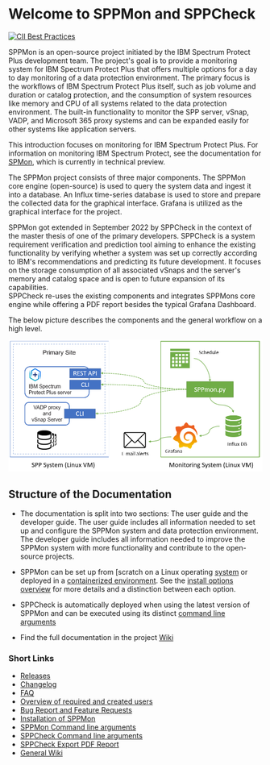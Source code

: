 # Welcome to SPPMon and SPPCheck

[![CII Best Practices](https://bestpractices.coreinfrastructure.org/projects/5826/badge)](https://bestpractices.coreinfrastructure.org/projects/5826)

SPPMon is an open-source project initiated by the IBM Spectrum Protect Plus development team. The project's goal is to provide a monitoring system for IBM Spectrum Protect Plus that offers multiple options for a day to day monitoring of a data protection environment. The primary focus is the workflows of IBM Spectrum Protect Plus itself, such as job volume and duration or catalog protection, and the consumption of system resources like memory and CPU of all systems related to the data protection environment.
The built-in functionality to monitor the SPP server, vSnap, VADP, and Microsoft 365 proxy systems and can be expanded easily for other systems like application servers.

This introduction focuses on monitoring for IBM Spectrum Protect Plus. For information on monitoring IBM Spectrum Protect, see the documentation for [SPMon](https://github.com/IBM/sppmon/blob/master/spmon/README.md), which is currently in technical preview.

The SPPMon project consists of three major components.
The SPPMon core engine (open-source) is used to query the system data and ingest it into a database.
An Influx time-series database is used to store and prepare the collected data for the graphical interface.
Grafana is utilized as the graphical interface for the project.

SPPMon got extended in September 2022 by SPPCheck in the context of the master thesis of one of the primary developers.
SPPCheck is a system requirement verification and prediction tool aiming to enhance the existing functionality by verifying whether a system was set up correctly according to IBM's recommendations and predicting its future development.
It focuses on the storage consumption of all associated vSnaps and the server's memory and catalog space and is open to future expansion of its capabilities.\
SPPCheck re-uses the existing components and integrates SPPMons core engine while offering a PDF report besides the typical Grafana Dashboard.

The below picture describes the components and the general workflow on a high level.

![SPP / SPPmon Overview](https://github.com/IBM/sppmon/blob/master/pictures/sppmon_architecture.PNG)

## Structure of the Documentation

* The documentation is split into two sections: The user guide and the developer guide. The user guide includes all information needed to set up and configure the SPPMon system and data protection environment. The developer guide includes all information needed to improve the SPPMon system with more functionality and contribute to the open-source projects.

* SPPMon can be set up from [scratch on a Linux operating [system](https://github.com/IBM/spectrum-protect-sppmon/wiki/System-requirements) or deployed in a [containerized environment](https://github.com/IBM/spectrum-protect-sppmon/wiki/SPPmon-as-a-Container). See the [install options overview](https://github.com/IBM/spectrum-protect-sppmon/wiki/Install-overview) for more details and a distinction between each option.

* SPPCheck is automatically deployed when using the latest version of SPPMon and can be executed using its distinct [command line arguments](https://github.com/IBM/spectrum-protect-sppmon/wiki/SPPCheck-Command-line-Overview)

* Find the full documentation in the project [Wiki](https://github.com/IBM/spectrum-protect-sppmon/wiki)

### Short Links

* [Releases](https://github.com/IBM/spectrum-protect-sppmon/releases)
* [Changelog](https://github.com/IBM/spectrum-protect-sppmon/blob/master/CHANGELOG.md)
* [FAQ](https://github.com/IBM/spectrum-protect-sppmon/wiki/Frequently-asked-Questions)
* [Overview of required and created users](https://github.com/IBM/spectrum-protect-sppmon/wiki/Overview-of-users)
* [Bug Report and Feature Requests](https://github.com/IBM/spectrum-protect-sppmon/issues)
* [Installation of SPPMon](https://github.com/IBM/spectrum-protect-sppmon/wiki/Install-overview)
* [SPPMon Command line arguments](https://github.com/IBM/spectrum-protect-sppmon/wiki/SPPMon-Command-line-Overview)
* [SPPCheck Command line arguments](https://github.com/IBM/spectrum-protect-sppmon/wiki/SPPCheck-Command-line-Overview)
* [SPPCheck Export PDF Report](https://github.com/IBM/spectrum-protect-sppmon/wiki/SPPCheck-Export-PDF-Report)
* [General Wiki](https://github.com/IBM/spectrum-protect-sppmon/wiki)
